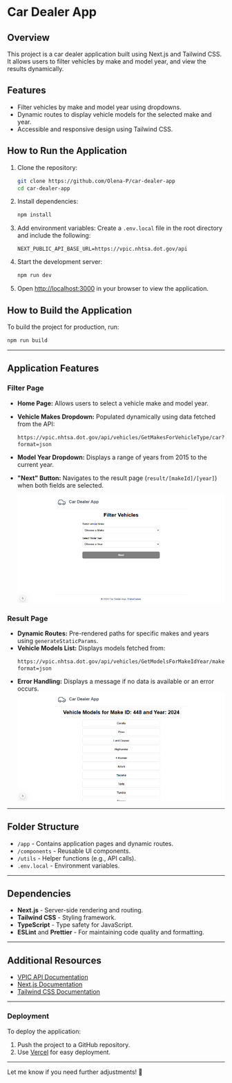 # Car Dealer App

## Overview

This project is a car dealer application built using Next.js and Tailwind CSS. It allows users to filter vehicles by make and model year, and view the results dynamically.

## Features

- Filter vehicles by make and model year using dropdowns.
- Dynamic routes to display vehicle models for the selected make and year.
- Accessible and responsive design using Tailwind CSS.

## How to Run the Application

1. Clone the repository:

   ```bash
   git clone https://github.com/Olena-P/car-dealer-app
   cd car-dealer-app
   ```

2. Install dependencies:

   ```bash
   npm install
   ```

3. Add environment variables:
   Create a `.env.local` file in the root directory and include the following:

   ```
   NEXT_PUBLIC_API_BASE_URL=https://vpic.nhtsa.dot.gov/api
   ```

4. Start the development server:

   ```bash
   npm run dev
   ```

5. Open [http://localhost:3000](http://localhost:3000) in your browser to view the application.

## How to Build the Application

To build the project for production, run:

```bash
npm run build
```

---

## Application Features

### Filter Page

- **Home Page:** Allows users to select a vehicle make and model year.
- **Vehicle Makes Dropdown:** Populated dynamically using data fetched from the API:
  ```
  https://vpic.nhtsa.dot.gov/api/vehicles/GetMakesForVehicleType/car?format=json
  ```
- **Model Year Dropdown:** Displays a range of years from 2015 to the current year.
- **"Next" Button:** Navigates to the result page (`result/[makeId]/[year]`) when both fields are selected.

  ![Filter Page](/public/screenshots/filter-page-screenshot.png)

### Result Page

- **Dynamic Routes:** Pre-rendered paths for specific makes and years using `generateStaticParams`.
- **Vehicle Models List:** Displays models fetched from:
  ```
  https://vpic.nhtsa.dot.gov/api/vehicles/GetModelsForMakeIdYear/makeId/{makeId}/modelyear/{year}?format=json
  ```
- **Error Handling:** Displays a message if no data is available or an error occurs.
  ![Result Page](/public/screenshots/result-page-screenshot.png)

---

## Folder Structure

- `/app` - Contains application pages and dynamic routes.
- `/components` - Reusable UI components.
- `/utils` - Helper functions (e.g., API calls).
- `.env.local` - Environment variables.

---

## Dependencies

- **Next.js** - Server-side rendering and routing.
- **Tailwind CSS** - Styling framework.
- **TypeScript** - Type safety for JavaScript.
- **ESLint** and **Prettier** - For maintaining code quality and formatting.

---

## Additional Resources

- [VPIC API Documentation](https://vpic.nhtsa.dot.gov/api/?ref=public_apis)
- [Next.js Documentation](https://nextjs.org/docs)
- [Tailwind CSS Documentation](https://tailwindcss.com/docs)

---

### Deployment

To deploy the application:

1. Push the project to a GitHub repository.
2. Use [Vercel](https://vercel.com/) for easy deployment.

---

Let me know if you need further adjustments! 🚀
